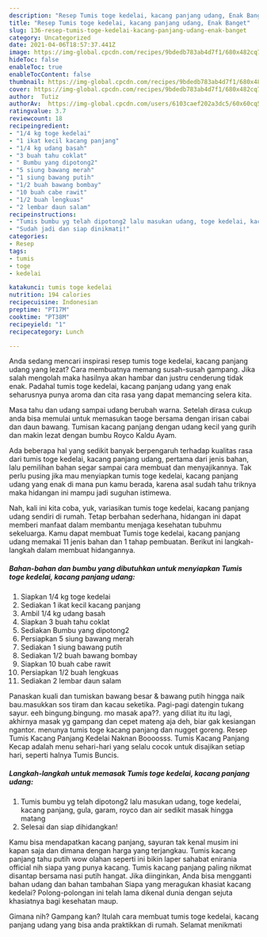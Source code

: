 ```yaml
---
description: "Resep Tumis toge kedelai, kacang panjang udang, Enak Banget"
title: "Resep Tumis toge kedelai, kacang panjang udang, Enak Banget"
slug: 136-resep-tumis-toge-kedelai-kacang-panjang-udang-enak-banget
category: Uncategorized
date: 2021-04-06T18:57:37.441Z
image: https://img-global.cpcdn.com/recipes/9bdedb783ab4d7f1/680x482cq70/tumis-toge-kedelai-kacang-panjang-udang-foto-resep-utama.jpg
hideToc: false
enableToc: true
enableTocContent: false
thumbnail: https://img-global.cpcdn.com/recipes/9bdedb783ab4d7f1/680x482cq70/tumis-toge-kedelai-kacang-panjang-udang-foto-resep-utama.jpg
cover: https://img-global.cpcdn.com/recipes/9bdedb783ab4d7f1/680x482cq70/tumis-toge-kedelai-kacang-panjang-udang-foto-resep-utama.jpg
author:  Tutiz
authorAv:  https://img-global.cpcdn.com/users/6103caef202a3dc5/60x60cq50/avatar.jpg
ratingvalue: 3.7
reviewcount: 18
recipeingredient:
- "1/4 kg toge kedelai"
- "1 ikat kecil kacang panjang"
- "1/4 kg udang basah"
- "3 buah tahu coklat"
- " Bumbu yang dipotong2"
- "5 siung bawang merah"
- "1 siung bawang putih"
- "1/2 buah bawang bombay"
- "10 buah cabe rawit"
- "1/2 buah lengkuas"
- "2 lembar daun salam"
recipeinstructions:
- "Tumis bumbu yg telah dipotong2 lalu masukan udang, toge kedelai, kacang panjang, gula, garam, royco dan air sedikit masak hingga matang"
- "Sudah jadi dan siap dinikmati!"
categories:
- Resep
tags:
- tumis
- toge
- kedelai

katakunci: tumis toge kedelai 
nutrition: 194 calories
recipecuisine: Indonesian
preptime: "PT17M"
cooktime: "PT38M"
recipeyield: "1"
recipecategory: Lunch

---
```



Anda sedang mencari inspirasi resep tumis toge kedelai, kacang panjang udang yang lezat? Cara membuatnya memang susah-susah gampang. Jika salah mengolah maka hasilnya akan hambar dan justru cenderung tidak enak. Padahal tumis toge kedelai, kacang panjang udang yang enak seharusnya punya aroma dan cita rasa yang dapat memancing selera kita.


Masa tahu dan udang sampai udang berubah warna. Setelah dirasa cukup anda bisa memulai untuk memasukan taoge bersama dengan irisan cabai dan daun bawang. Tumisan kacang panjang dengan udang kecil yang gurih dan makin lezat dengan bumbu Royco Kaldu Ayam.

Ada beberapa hal yang sedikit banyak berpengaruh terhadap kualitas rasa dari tumis toge kedelai, kacang panjang udang, pertama dari jenis bahan, lalu pemilihan bahan segar sampai cara membuat dan menyajikannya. Tak perlu pusing jika mau menyiapkan tumis toge kedelai, kacang panjang udang yang enak di mana pun kamu berada, karena asal sudah tahu triknya maka hidangan ini mampu jadi suguhan istimewa.


Nah, kali ini kita coba, yuk, variasikan tumis toge kedelai, kacang panjang udang sendiri di rumah. Tetap berbahan sederhana, hidangan ini dapat memberi manfaat dalam membantu menjaga kesehatan tubuhmu sekeluarga. Kamu dapat membuat Tumis toge kedelai, kacang panjang udang memakai 11 jenis bahan dan 1 tahap pembuatan. Berikut ini langkah-langkah dalam membuat hidangannya.

<!--inarticleads1-->

##### Bahan-bahan dan bumbu yang dibutuhkan untuk menyiapkan Tumis toge kedelai, kacang panjang udang:

1. Siapkan 1/4 kg toge kedelai
1. Sediakan 1 ikat kecil kacang panjang
1. Ambil 1/4 kg udang basah
1. Siapkan 3 buah tahu coklat
1. Sediakan  Bumbu yang dipotong2
1. Persiapkan 5 siung bawang merah
1. Sediakan 1 siung bawang putih
1. Sediakan 1/2 buah bawang bombay
1. Siapkan 10 buah cabe rawit
1. Persiapkan 1/2 buah lengkuas
1. Sediakan 2 lembar daun salam


Panaskan kuali dan tumiskan bawang besar &amp; bawang putih hingga naik bau.masukkan sos tiram dan kacau seketika. Pagi-pagi datengin tukang sayur. eeh bingung.bingung. mo masak apa??. yang diliat itu itu lagi, akhirnya masak yg gampang dan cepet mateng aja deh, biar gak kesiangan ngantor. menunya tumis toge kacang panjang dan nugget goreng. Resep Tumis Kacang Panjang Kedelai Naknan Boooosss. Tumis Kacang Panjang Kecap adalah menu sehari-hari yang selalu cocok untuk disajikan setiap hari, seperti halnya Tumis Buncis. 

<!--inarticleads2-->

##### Langkah-langkah untuk memasak Tumis toge kedelai, kacang panjang udang:

1. Tumis bumbu yg telah dipotong2 lalu masukan udang, toge kedelai, kacang panjang, gula, garam, royco dan air sedikit masak hingga matang
1. Selesai dan siap dihidangkan!

Kamu bisa mendapatkan kacang panjang, sayuran tak kenal musim ini kapan saja dan dimana dengan harga yang terjangkau. Tumis kacang panjang tahu putih wow olahan seperti ini bikin laper sahabat enirania official nih siapa yang punya kacang. Tumis kacang panjang paling nikmat disantap bersama nasi putih hangat. Jika diinginkan, Anda bisa mengganti bahan udang dan bahan tambahan Siapa yang meragukan khasiat kacang kedelai? Polong-polongan ini telah lama dikenal dunia dengan sejuta khasiatnya bagi kesehatan maup. 

Gimana nih? Gampang kan? Itulah cara membuat tumis toge kedelai, kacang panjang udang yang bisa anda praktikkan di rumah. Selamat menikmati
